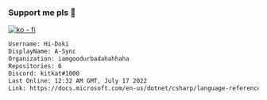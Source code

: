 ### Support me pls 🙏

[![ko - fi](https://ko-fi.com/img/githubbutton_sm.svg)](https://ko-fi.com/O5O4D6DP7)

  ```txt
  Username: Hi-Doki
  DisplayName: A-Sync
  Organization: iamgoodurbadahahhaha
  Repositories: 6
  Discord: kitkat#1000
  Last Online: 12:32 AM GMT, July 17 2022
  Link: https://docs.microsoft.com/en-us/dotnet/csharp/language-reference/keywords/async
  ```       